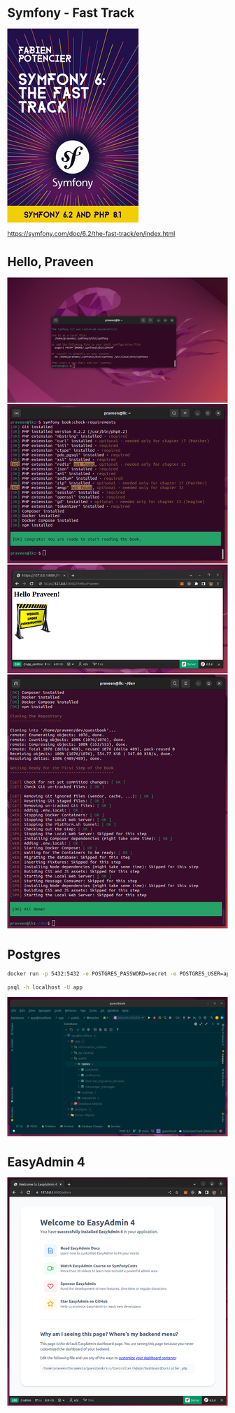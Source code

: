 # Symfony - Fast Track

![](public/github/symfony-fast-track.png)

https://symfony.com/doc/6.2/the-fast-track/en/index.html

# Hello, Praveen

![](public/github/symfony-cli-installed.png)
![](public/github/ready-to-start-book.png)
![](public/github/hello-praveen.png)
![](public/github/symfony-book-checkout.png)

# Postgres

```bash
docker run -p 5432:5432 -e POSTGRES_PASSWORD=secret -e POSTGRES_USER=app --name db -d postgres:15-alpine
```

```bash
psql -h localhost -U app
```

![](public/github/phpstorm-db.png)

# EasyAdmin 4

![](public/github/easy-admin.png)
